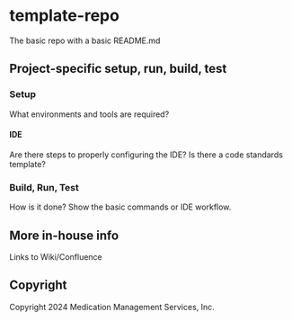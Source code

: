 # template-repo
The basic repo with a basic README.md

## Project-specific setup, run, build, test

### Setup
What environments and tools are required?

#### IDE
Are there steps to properly configuring the IDE?
Is there a code standards template?

### Build, Run, Test
How is it done?  Show the basic commands or IDE workflow.

## More in-house info
Links to Wiki/Confluence

## Copyright
 Copyright 2024 Medication Management Services, Inc.

